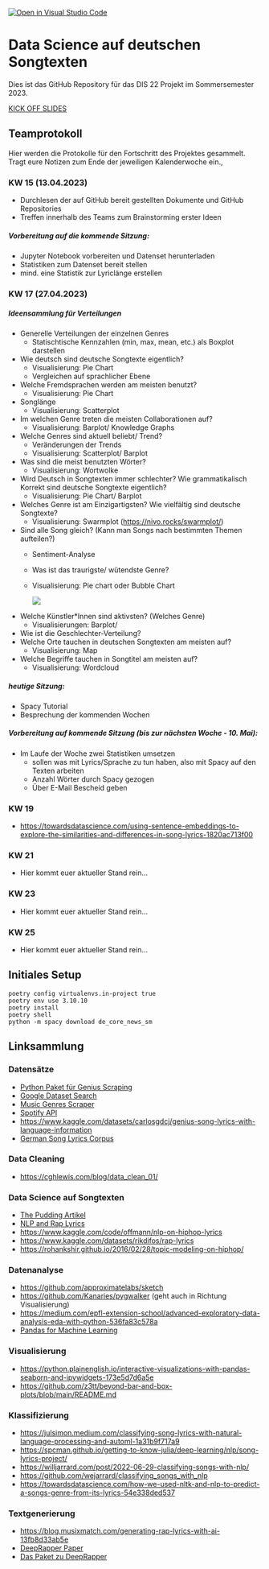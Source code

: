 [![Open in Visual Studio Code](https://classroom.github.com/assets/open-in-vscode-c66648af7eb3fe8bc4f294546bfd86ef473780cde1dea487d3c4ff354943c9ae.svg)](https://classroom.github.com/online_ide?assignment_repo_id=10691036&assignment_repo_type=AssignmentRepo)
# Data Science auf deutschen Songtexten

Dies ist das GitHub Repository für das DIS 22 Projekt im Sommersemester 2023.

[KICK OFF SLIDES](https://docs.google.com/presentation/d/1ZCuXBB6UTuU16BaRwoI_s_GueJkL7dn6yA3QMEmVnOE/edit?usp=sharing)

## Teamprotokoll

Hier werden die Protokolle für den Fortschritt des Projektes gesammelt. Tragt eure Notizen zum Ende der jeweiligen Kalenderwoche ein.,

### KW 15 (13.04.2023)

- Durchlesen der auf GitHub bereit gestellten Dokumente und GitHub Repositories
- Treffen innerhalb des Teams zum Brainstorming erster Ideen
##### Vorbereitung auf die kommende Sitzung:
   - Jupyter Notebook vorbereiten und Datenset herunterladen
   - Statistiken zum Datenset bereit stellen
   - mind. eine Statistik zur Lyriclänge erstellen

### KW 17 (27.04.2023)

##### Ideensammlung für Verteilungen 
- Generelle Verteilungen der einzelnen Genres
   - Statischtische Kennzahlen (min, max, mean, etc.) als Boxplot darstellen
- Wie deutsch sind deutsche Songtexte eigentlich?
   - Visualisierung: Pie Chart
   - Vergleichen auf sprachlicher Ebene
- Welche Fremdsprachen werden am meisten benutzt?
   - Visualisierung: Pie Chart
- Songlänge 
   - Visualisierung: Scatterplot
- Im welchen Genre treten die meisten Collaborationen auf? 
   - Visualisierung: Barplot/ Knowledge Graphs
- Welche Genres sind aktuell beliebt/ Trend?
   - Veränderungen der Trends
   - Visualisierung: Scatterplot/ Barplot
- Was sind die meist benutzten Wörter?
   - Visualisierung: Wortwolke
- Wird Deutsch in Songtexten immer schlechter? Wie grammatikalisch Korrekt sind deutsche Songtexte eigentlich?
   - Visualisierung:  Pie Chart/ Barplot
- Welches Genre ist am Einzigartigsten? Wie vielfältig sind deutsche Songtexte?
   -  Visualisierung: Swarmplot (https://nivo.rocks/swarmplot/)
- Sind alle Song gleich? (Kann man Songs nach bestimmten Themen aufteilen?)
   - Sentiment-Analyse
   - Was ist das traurigste/ wütendste Genre?
   - Visualisierung: Pie chart oder Bubble Chart
   
      ![](https://www.bi-scout.com/uploads/assets/wissen/Tipps%20Datenvisualisierung/Datenvisualisierung-13.png)
- Welche Künstler*Innen sind aktivsten? (Welches Genre)
   - Visualisierungen: Barplot/ 
- Wie ist die Geschlechter-Verteilung?
- Welche Orte tauchen in deutschen Songtexten am meisten auf?
   - Visualisierung: Map
- Welche Begriffe tauchen in Songtitel am meisten auf?
   - Visualisierung: Wordcloud
   
##### heutige Sitzung: 

- Spacy Tutorial
- Besprechung der kommenden Wochen

##### Vorbereitung auf kommende Sitzung (bis zur nächsten Woche - 10. Mai):
- Im Laufe der Woche zwei Statistiken umsetzen
  - sollen was mit Lyrics/Sprache zu tun haben, also mit Spacy auf den Texten arbeiten
  - Anzahl Wörter durch Spacy gezogen
  - Über E-Mail Bescheid geben


### KW 19

- https://towardsdatascience.com/using-sentence-embeddings-to-explore-the-similarities-and-differences-in-song-lyrics-1820ac713f00

### KW 21

- Hier kommt euer aktueller Stand rein...

### KW 23

- Hier kommt euer aktueller Stand rein...

### KW 25

- Hier kommt euer aktueller Stand rein...

## Initiales Setup

```
poetry config virtualenvs.in-project true
poetry env use 3.10.10
poetry install
poetry shell
python -m spacy download de_core_news_sm
```

## Linksammlung

### Datensätze

- [Python Paket für Genius Scraping](https://github.com/johnwmillr/LyricsGenius)
- [Google Dataset Search](https://datasetsearch.research.google.com/search?src=0&query=songtexte&docid=L2cvMTFuZmJqNjkwNA%3D%3D)
- [Music Genres Scraper](https://github.com/robbiebarrat/art-DCGAN/blob/master/genre-scraper.py)
- [Spotify API](https://developer.spotify.com/documentation/web-api/reference/#/operations/get-audio-features)
- https://www.kaggle.com/datasets/carlosgdcj/genius-song-lyrics-with-language-information
- [German Song Lyrics Corpus](https://github.com/lauchblatt/GermanSongLyricsCorpus)

### Data Cleaning

- https://cghlewis.com/blog/data_clean_01/

### Data Science auf Songtexten

- [The Pudding Artikel](https://pudding.cool/projects/vocabulary/index.html)
- [NLP and Rap Lyrics](https://towardsdatascience.com/natural-language-processing-and-rap-lyrics-c678e60073fb)
- https://www.kaggle.com/code/offmann/nlp-on-hiphop-lyrics
- https://www.kaggle.com/datasets/rikdifos/rap-lyrics
- https://rohankshir.github.io/2016/02/28/topic-modeling-on-hiphop/

### Datenanalyse

- https://github.com/approximatelabs/sketch
- https://github.com/Kanaries/pygwalker (geht auch in Richtung Visualisierung)
- https://medium.com/epfl-extension-school/advanced-exploratory-data-analysis-eda-with-python-536fa83c578a
- [Pandas for Machine Learning](https://madewithml.com/courses/foundations/pandas/)

### Visualisierung

- https://python.plainenglish.io/interactive-visualizations-with-pandas-seaborn-and-ipywidgets-173e5d7d6a5e
- https://github.com/z3tt/beyond-bar-and-box-plots/blob/main/README.md

### Klassifizierung

- https://julsimon.medium.com/classifying-song-lyrics-with-natural-language-processing-and-automl-1a31b9f717a9
- https://spcman.github.io/getting-to-know-julia/deep-learning/nlp/song-lyrics-project/
- https://willjarrard.com/post/2022-06-29-classifying-songs-with-nlp/
- https://github.com/wejarrard/classifying_songs_with_nlp
- https://towardsdatascience.com/how-we-used-nltk-and-nlp-to-predict-a-songs-genre-from-its-lyrics-54e338ded537

### Textgenerierung

- https://blog.musixmatch.com/generating-rap-lyrics-with-ai-13fb8d33ab5e
- [DeepRapper Paper](https://aclanthology.org/2021.acl-long.6/)
- [Das Paket zu DeepRapper](https://github.com/microsoft/muzic/tree/main/deeprapper)
